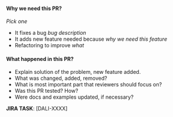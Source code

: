 #### Why we need this PR?
*Pick one*
- It fixes a bug *bug description*
- It adds new feature needed because *why we need this feature*
- Refactoring to improve *what*

#### What happened in this PR?
 - Explain solution of the problem, new feature added.
 - What was changed, added, removed?
 - What is most important part that reviewers should focus on?
 - Was this PR tested? How?
 - Were docs and examples updated, if necessary?

**JIRA TASK**: [DALI-XXXX]